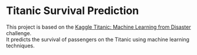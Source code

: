 # Titanic Survival Prediction

This project is based on the [Kaggle Titanic: Machine Learning from Disaster](https://www.kaggle.com/c/titanic) challenge.  
It predicts the survival of passengers on the Titanic using machine learning techniques.
